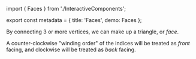 import { Faces } from './InteractiveComponents';

export const metadata = {
  title: 'Faces',
  demo: Faces
};

By connecting 3 or more vertices, we can make up a triangle, or *face*.

A counter-clockwise "winding order" of the indices will be treated as *front* facing, and clockwise will be treated as *back* facing.
